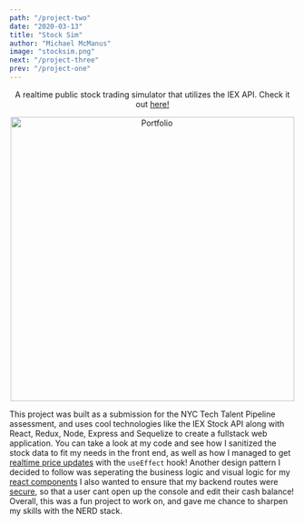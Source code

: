 ```yaml
---
path: "/project-two"
date: "2020-03-13"
title: "Stock Sim"
author: "Michael McManus"
image: "stocksim.png"
next: "/project-three"
prev: "/project-one"
---
```


<p align="center">
  A realtime public stock trading simulator that utilizes the IEX API.
  Check it out <a href="https://sim-stock.herokuapp.com" target="_blank" rel="noopener noreferrer">here!</a>
</p>
<p align="center">
  <img src="https://i.imgur.com/lq1teuW.png" width="500" alt="Portfolio"/>
</p>

This project was built as a submission for the NYC Tech Talent Pipeline assessment, and uses cool technologies like the IEX Stock API along with React, Redux, Node, Express and Sequelize to create a fullstack web application. You can take a look at my code and see how I sanitized the stock data to fit my needs in the front end, as well as how I managed to get <a href="https://github.com/MikeMcmanus95/StockSim/blob/master/client/store/stocks.js" target="_blank" rel="noopener noreferrer">realtime price updates</a> with the `useEffect` hook! Another design pattern I decided to follow was seperating the business logic and visual logic for my <a href="https://github.com/MikeMcmanus95/StockSim/tree/master/client/components" target="_blank" rel="noopener noreferrer">react components</a> I also wanted to ensure that my backend routes were <a href="https://github.com/MikeMcmanus95/StockSim/blob/master/server/api/users.js" target="_blank" rel="noopener noreferrer">secure</a>, so that a user cant open up the console and edit their cash balance! Overall, this was a fun project to work on, and gave me chance to sharpen my skills with the NERD stack.
